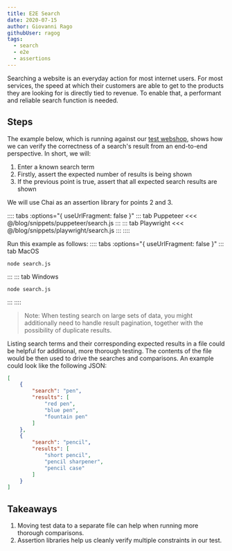 ```yaml
---
title: E2E Search
date: 2020-07-15
author: Giovanni Rago
githubUser: ragog
tags: 
  - search
  - e2e
  - assertions
---
```


Searching a website is an everyday action for most internet users. For most services, the speed at which their customers are able to get to the products they are looking for is directly tied to revenue. To enable that, a performant and reliable search function is needed.

## Steps

The example below, which is running against our [test webshop](https://danube-webshop.herokuapp.com/), shows how we can verify the correctness of a search's result from an end-to-end perspective. In short, we will:
1. Enter a known search term
2. Firstly, assert the expected number of results is being shown
3. If the previous point is true, assert that all expected search results are shown

We will use Chai as an assertion library for points 2 and 3.

:::: tabs :options="{ useUrlFragment: false }"
::: tab Puppeteer 
<<< @/blog/snippets/puppeteer/search.js
:::
::: tab Playwright
<<< @/blog/snippets/playwright/search.js
:::
::::

Run this example as follows:
:::: tabs :options="{ useUrlFragment: false }"
::: tab MacOS
```shell script
node search.js
```
:::
::: tab Windows
```shell script
node search.js
```
:::
::::

> Note: When testing search on large sets of data, you might additionally need to handle result pagination, together with the possibility of duplicate results.

Listing search terms and their corresponding expected results in a file could be helpful for additional, more thorough testing. The contents of the file would be then used to drive the searches and comparisons. An example could look like the following JSON:

```json
[
    {
        "search": "pen",
        "results": [
            "red pen",
            "blue pen",
            "fountain pen"
        ]
    },
    {
        "search": "pencil",
        "results": [
            "short pencil",
            "pencil sharpener",
            "pencil case"
        ]
    }   
]
```

## Takeaways

1. Moving test data to a separate file can help when running more thorough comparisons.
2. Assertion libraries help us cleanly verify multiple constraints in our test.
